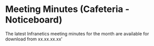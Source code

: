 # Meeting Minutes (Cafeteria - Noticeboard)

The latest Infranetics meeting minutes for the month are available for download from xx.xx.xx.xx'